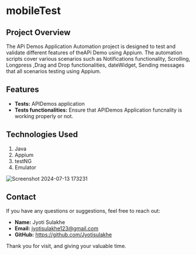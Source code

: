 # mobileTest

## Project Overview

The APi Demos Application Automation project is designed to test and validate different features of theAPi Demo using Appium. The automation scripts cover various scenarios such as Notifications functionality, Scrolling, Longpress ,Drag and Drop functionalities, dateWidget, Sending messages that all scenarios testing using Appium.

## Features

- **Tests:** APIDemos application 
- **Tests functionalities:** Ensure that APIDemos Application funcnality is working properly or 
    not.
## Technologies Used

1. Java
2. Appium 
3. testNG
4. Emulator



![Screenshot 2024-07-13 173231](https://github.com/user-attachments/assets/e2750093-4f11-43d6-a043-6e2c99472d70)


## Contact

If you have any questions or suggestions, feel free to reach out:

- **Name:** Jyoti Sulakhe
- **Email:** jyotisulakhe123@gmail.com
- **GitHub:** https://github.com/Jyotisulakhe


Thank you for visit, and giving your valuable time.

